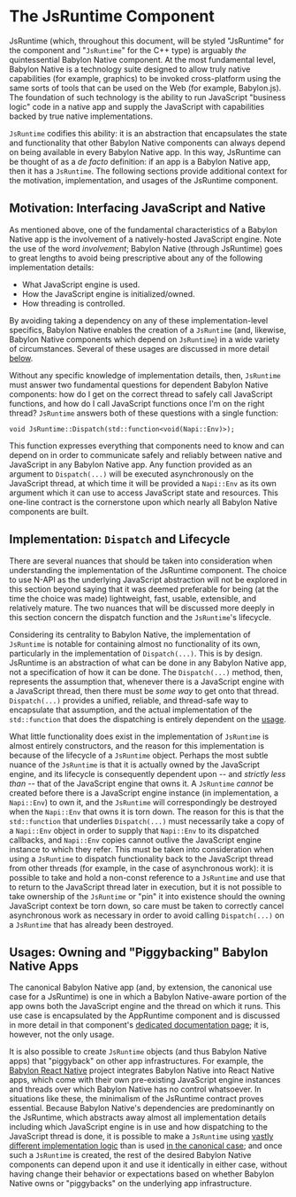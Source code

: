 # The JsRuntime Component

JsRuntime (which, throughout this document, will be styled "JsRuntime" 
for the component and "`JsRuntime`" for the C++ type) is arguably _the_ 
quintessential Babylon Native component. At the most fundamental level,
Babylon Native is a technology suite designed to allow truly native
capabilities (for example, graphics) to be invoked cross-platform using
the same sorts of tools that can be used on the Web (for example, 
Babylon.js). The foundation of such technology is the ability to run 
JavaScript "business logic" code in a native app and supply the JavaScript 
with capabilities backed by true native implementations.

`JsRuntime` codifies this ability: it is an abstraction that encapsulates 
the state and functionality that other Babylon Native components can always 
depend on being available in every Babylon Native app. In this way, 
JsRuntime can be thought of as a _de facto_ definition: if an app is a 
Babylon Native app, then it has a `JsRuntime`. The following sections 
provide additional context for the motivation, implementation, and usages 
of the JsRuntime component.

## Motivation: Interfacing JavaScript and Native

As mentioned above, one of the fundamental characteristics of a Babylon
Native app is the involvement of a natively-hosted JavaScript engine. Note 
the use of the word _involvement_; Babylon Native (through JsRuntime) goes 
to great lengths to avoid being prescriptive about any of the following 
implementation details:

- What JavaScript engine is used.
- How the JavaScript engine is initialized/owned.
- How threading is controlled.

By avoiding taking a dependency on any of these implementation-level 
specifics, Babylon Native enables the creation of a `JsRuntime` (and, 
likewise, Babylon Native components which depend on `JsRuntime`) in a 
wide variety of circumstances. Several of these usages are discussed in 
more detail [below](#usages).

Without any specific knowledge of implementation details, then, 
`JsRuntime` must answer two fundamental questions for dependent Babylon
Native components: how do I get on the correct thread to safely call
JavaScript functions, and how do I call JavaScript functions once I'm on
the right thread? `JsRuntime` answers both of these questions with a 
single function:

```
void JsRuntime::Dispatch(std::function<void(Napi::Env)>);
```

This function expresses everything that components need to know and can 
depend on in order to communicate safely and reliably between native and 
JavaScript in any Babylon Native app. Any function provided as an argument 
to `Dispatch(...)` will be executed asynchronously on the JavaScript 
thread, at which time it will be provided a `Napi::Env` as its own argument
which it can use to access JavaScript state and resources. This one-line 
contract is the cornerstone upon which nearly all Babylon Native 
components are built.

## Implementation: `Dispatch` and Lifecycle

There are several nuances that should be taken into consideration when 
understanding the implementation of the JsRuntime component. The choice 
to use N-API as the underlying JavaScript abstraction will not be explored
in this section beyond saying that it was deemed preferable for being 
(at the time the choice was made) lightweight, fast, usable, extensible,
and relatively mature. The two nuances that will be discussed more deeply
in this section concern the dispatch function and the `JsRuntime`'s 
lifecycle.

Considering its centrality to Babylon Native, the implementation of 
`JsRuntime` is notable for containing almost no functionality of its own,
particularly in the implementation of `Dispatch(...)`. This is by design.
JsRuntime is an abstraction of what can be done in any Babylon Native app,
not a specification of how it can be done. The `Dispatch(...)` method, 
then, represents the assumption that, whenever there is a JavaScript
engine with a JavaScript thread, then there must be _some way_ to get onto
that thread. `Dispatch(...)` provides a unified, reliable, and thread-safe
way to encapsulate that assumption, and the actual implementation of the
`std::function` that does the dispatching is entirely dependent on the
[usage](#usages).

What little functionality does exist in the implementation of `JsRuntime`
is almost entirely constructors, and the reason for this implementation is
because of the lifecycle of a `JsRuntime` object. Perhaps the most subtle
nuance of the `JsRuntime` is that it is actually owned by the JavaScript
engine, and its lifecycle is consequently dependent upon -- and _strictly
less than_ -- that of the JavaScript engine that owns it. A `JsRuntime`
_cannot_ be created before there is a JavaScript engine instance (in 
implementation, a `Napi::Env`) to own it, and the `JsRuntime` will 
correspondingly be destroyed when the `Napi::Env` that owns it is torn 
down. The reason for this is that the `std::function` that underlies
`Dispatch(...)` must necessarily take a copy of a `Napi::Env` object 
in order to supply that `Napi::Env` to its dispatched callbacks, and 
`Napi::Env` copies cannot outlive the JavaScript engine instance to 
which they refer. This must be taken into consideration when using a 
`JsRuntime` to dispatch functionality back to the JavaScript thread from
other threads (for example, in the case of asynchronous work): it is 
possible to take and hold a non-const reference to a `JsRuntime` and use 
that to return to the JavaScript thread later in execution, but it is
not possible to take ownership of the `JsRuntime` or "pin" it into 
existence should the owning JavaScript context be torn down, so care must
be taken to correctly cancel asynchronous work as necessary in order to 
avoid calling `Dispatch(...)` on a `JsRuntime` that has already been 
destroyed.

## Usages: Owning and "Piggybacking" Babylon Native Apps

The canonical Babylon Native app (and, by extension, the canonical use 
case for a JsRuntime) is one in which a Babylon Native-aware portion of 
the app owns both the JavaScript engine and the thread on which it runs.
This use case is encapsulated by the AppRuntime component and is discussed
in more detail in that component's 
[dedicated documentation page](AppRuntime.md); it is, however, not the 
only usage.

It is also possible to create `JsRuntime` objects (and thus Babylon Native 
apps) that "piggyback" on other app infrastructures. For example, the 
[Babylon React Native](https://github.com/BabylonJS/BabylonReactNative/)
project integrates Babylon Native into React Native apps, which come with
their own pre-existing JavaScript engine instances and threads over which
Babylon Native has no control whatsoever. In situations like these, the 
minimalism of the JsRuntime contract proves essential. Because Babylon 
Native's dependencies are predominantly on the JsRuntime, which abstracts
away almost all implementation details including which JavaScript engine 
is in use and how dispatching to the JavaScript thread is done, it is 
possible to make a `JsRuntime` using 
[vastly different implementation logic](https://github.com/BabylonJS/BabylonReactNative/blob/6ba5397d0ed9464dd98dc34dd6b68bda2bdfe535/Modules/%40babylonjs/react-native/android/src/main/cpp/BabylonNativeInterop.cpp#L41-L50)
than is used 
[in the canonical case](https://github.com/BabylonJS/BabylonNative/blob/1b40d7b59b6e4d01dd4b9bb1db4f0349a5d03cc6/Core/AppRuntime/Source/AppRuntime.cpp#L11); and once such a `JsRuntime` is created, the rest of the desired
Babylon Native components can depend upon it and use it identically in 
either case, without having change their behavior or expectations 
based on whether Babylon Native owns or "piggybacks" on the underlying app 
infrastructure.
